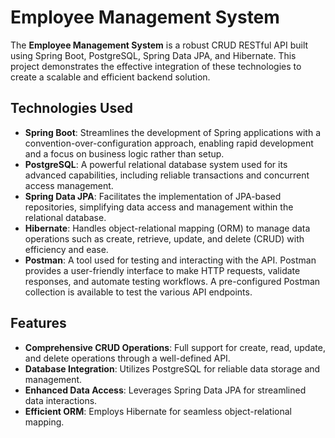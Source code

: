 # Employee Management System

The **Employee Management System** is a robust CRUD RESTful API built using Spring Boot, PostgreSQL, Spring Data JPA, and Hibernate. This project demonstrates the effective integration of these technologies to create a scalable and efficient backend solution.

## Technologies Used

- **Spring Boot**: Streamlines the development of Spring applications with a convention-over-configuration approach, enabling rapid development and a focus on business logic rather than setup.
- **PostgreSQL**: A powerful relational database system used for its advanced capabilities, including reliable transactions and concurrent access management.
- **Spring Data JPA**: Facilitates the implementation of JPA-based repositories, simplifying data access and management within the relational database.
- **Hibernate**: Handles object-relational mapping (ORM) to manage data operations such as create, retrieve, update, and delete (CRUD) with efficiency and ease.
- **Postman**: A tool used for testing and interacting with the API. Postman provides a user-friendly interface to make HTTP requests, validate responses, and automate testing workflows. A pre-configured Postman collection is available to test the various API endpoints.

## Features

- **Comprehensive CRUD Operations**: Full support for create, read, update, and delete operations through a well-defined API.
- **Database Integration**: Utilizes PostgreSQL for reliable data storage and management.
- **Enhanced Data Access**: Leverages Spring Data JPA for streamlined data interactions.
- **Efficient ORM**: Employs Hibernate for seamless object-relational mapping.
